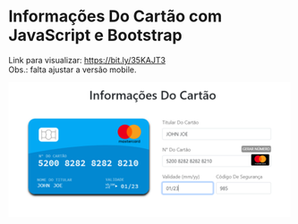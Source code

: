 # Informações Do Cartão com JavaScript e Bootstrap
Link para visualizar: https://bit.ly/35KAJT3
<br>Obs.: falta ajustar a versão mobile.

<a href="https://bit.ly/35KAJT3" target="_blank">![alt text](assets/img/print.png)</a>
